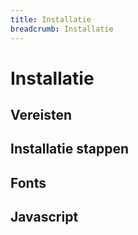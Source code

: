 ```yaml
---
title: Installatie
breadcrumb: Installatie
---
```


# Installatie

## Vereisten

## Installatie stappen

## Fonts

## Javascript
